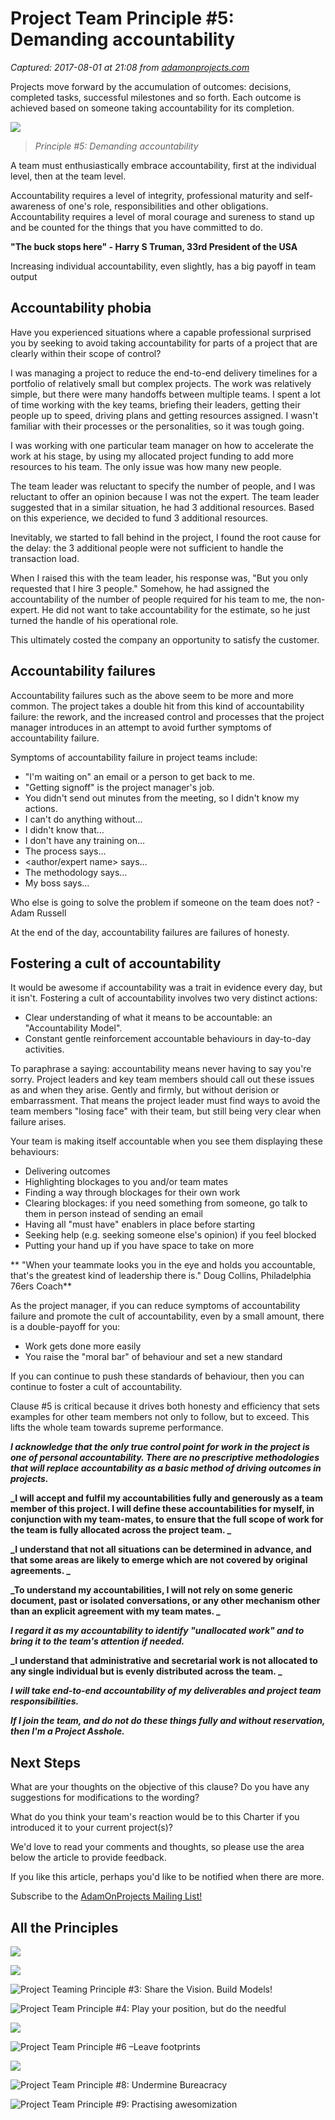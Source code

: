 # Project Team Principle #5: Demanding accountability

_Captured: 2017-08-01 at 21:08 from [adamonprojects.com](http://adamonprojects.com/library/articles/the-nine-teaming-principles/project-team-principle-5-demanding-accountability/)_

Projects move forward by the accumulation of outcomes: decisions, completed tasks, successful milestones and so forth. Each outcome is achieved based on someone taking accountability for its completion.

![](https://i1.wp.com/adamonprojects.com/wp-content/uploads/2015/03/Principle-05-crop-800x514.png?resize=800%2C514)

> _Principle #5: Demanding accountability_

A team must enthusiastically embrace accountability, first at the individual level, then at the team level.

Accountability requires a level of integrity, professional maturity and self-awareness of one's role, responsibilities and other obligations. Accountability requires a level of moral courage and sureness to stand up and be counted for the things that you have committed to do.

**"The buck stops here" - Harry S Truman, 33rd President of the USA**

Increasing individual accountability, even slightly, has a big payoff in team output

## Accountability phobia

Have you experienced situations where a capable professional surprised you by seeking to avoid taking accountability for parts of a project that are clearly within their scope of control?

I was managing a project to reduce the end-to-end delivery timelines for a portfolio of relatively small but complex projects. The work was relatively simple, but there were many handoffs between multiple teams. I spent a lot of time working with the key teams, briefing their leaders, getting their people up to speed, driving plans and getting resources assigned. I wasn't familiar with their processes or the personalities, so it was tough going.

I was working with one particular team manager on how to accelerate the work at his stage, by using my allocated project funding to add more resources to his team. The only issue was how many new people.

The team leader was reluctant to specify the number of people, and I was reluctant to offer an opinion because I was not the expert. The team leader suggested that in a similar situation, he had 3 additional resources. Based on this experience, we decided to fund 3 additional resources.

Inevitably, we started to fall behind in the project, I found the root cause for the delay: the 3 additional people were not sufficient to handle the transaction load.

When I raised this with the team leader, his response was, "But you only requested that I hire 3 people." Somehow, he had assigned the accountability of the number of people required for his team to me, the non-expert. He did not want to take accountability for the estimate, so he just turned the handle of his operational role.

This ultimately costed the company an opportunity to satisfy the customer.

## Accountability failures

Accountability failures such as the above seem to be more and more common. The project takes a double hit from this kind of accountability failure: the rework, and the increased control and processes that the project manager introduces in an attempt to avoid further symptoms of accountability failure.

Symptoms of accountability failure in project teams include:

  * "I'm waiting on" an email or a person to get back to me.
  * "Getting signoff" is the project manager's job.
  * You didn't send out minutes from the meeting, so I didn't know my actions.
  * I can't do anything without…
  * I didn't know that…
  * I don't have any training on…
  * The process says…
  * <author/expert name> says…
  * The methodology says…
  * My boss says…

Who else is going to solve the problem if someone on the team does not? - Adam Russell

At the end of the day, accountability failures are failures of honesty.

## Fostering a cult of accountability

It would be awesome if accountability was a trait in evidence every day, but it isn't. Fostering a cult of accountability involves two very distinct actions:

  * Clear understanding of what it means to be accountable: an "Accountability Model".
  * Constant gentle reinforcement accountable behaviours in day-to-day activities.

To paraphrase a saying: accountability means never having to say you're sorry. Project leaders and key team members should call out these issues as and when they arise. Gently and firmly, but without derision or embarrassment. That means the project leader must find ways to avoid the team members "losing face" with their team, but still being very clear when failure arises.

Your team is making itself accountable when you see them displaying these behaviours:

  * Delivering outcomes
  * Highlighting blockages to you and/or team mates
  * Finding a way through blockages for their own work
  * Clearing blockages: if you need something from someone, go talk to them in person instead of sending an email
  * Having all "must have" enablers in place before starting
  * Seeking help (e.g. seeking someone else's opinion) if you feel blocked
  * Putting your hand up if you have space to take on more

** "When your teammate looks you in the eye and holds you accountable, that's the greatest kind of leadership there is." Doug Collins, Philadelphia 76ers Coach**

As the project manager, if you can reduce symptoms of accountability failure and promote the cult of accountability, even by a small amount, there is a double-payoff for you:

  * Work gets done more easily
  * You raise the "moral bar" of behaviour and set a new standard

If you can continue to push these standards of behaviour, then you can continue to foster a cult of accountability.

Clause #5 is critical because it drives both honesty and efficiency that sets examples for other team members not only to follow, but to exceed. This lifts the whole team towards supreme performance.

**_I acknowledge that the only true control point for work in the project is one of personal accountability. There are no prescriptive methodologies that will replace accountability as a basic method of driving outcomes in projects._**

**_I will accept and fulfil my accountabilities fully and generously as a team member of this project. I will define these accountabilities for myself, in conjunction with my team-mates, to ensure that the full scope of work for the team is fully allocated across the project team. _**

**_I understand that not all situations can be determined in advance, and that some areas are likely to emerge which are not covered by original agreements. _**

**_To understand my accountabilities, I will not rely on some generic document, past or isolated conversations, or any other mechanism other than an explicit agreement with my team mates. _**

**_I regard it as my accountability to identify "unallocated work" and to bring it to the team's attention if needed._**

**_I understand that administrative and secretarial work is not allocated to any single individual but is evenly distributed across the team. _**

**_I will take end-to-end accountability of my deliverables and project team responsibilities._**

**_If I join the team, and do not do these things fully and without reservation, then I'm a Project Asshole._**

## Next Steps

What are your thoughts on the objective of this clause? Do you have any suggestions for modifications to the wording?

What do you think your team's reaction would be to this Charter if you introduced it to your current project(s)?

We'd love to read your comments and thoughts, so please use the area below the article to provide feedback.

If you like this article, perhaps you'd like to be notified when there are more.

Subscribe to the [AdamOnProjects Mailing List!](http://eepurl.com/N2BAL)

## All the Principles

![](https://i0.wp.com/adamonprojects.com/wp-content/uploads/2015/03/Principle-01.jpg?resize=440%2C440)

![](https://i1.wp.com/adamonprojects.com/wp-content/uploads/2015/03/Principle-02.jpg?resize=440%2C440)

![Project Teaming Principle #3: Share the Vision. Build Models!](https://i0.wp.com/adamonprojects.com/wp-content/uploads/2015/03/Principle-03-e1425175088324.jpg?zoom=3&resize=150%2C150)

![Project Team Principle #4: Play your position, but do the needful](https://i2.wp.com/adamonprojects.com/wp-content/uploads/2015/03/Principle-04-e1425175897777.jpg?zoom=3&resize=150%2C150)

![](https://i1.wp.com/adamonprojects.com/wp-content/uploads/2015/03/Principle-05-crop-800x514.png?resize=440%2C440)

![Project Team Principle #6 –Leave footprints](https://i2.wp.com/adamonprojects.com/wp-content/uploads/2015/03/Principle-06-e1425176307883.jpg?zoom=3&resize=150%2C150)

![](https://i1.wp.com/adamonprojects.com/wp-content/uploads/2015/03/Principle-07-e1425176603922.jpg?zoom=3&resize=150%2C150)

![Project Team Principle #8: Undermine Bureacracy](https://i2.wp.com/adamonprojects.com/wp-content/uploads/2015/03/Principle-08-e1425177037688.jpg?zoom=3&resize=150%2C150)

![Project Team Principle #9: Practising awesomization](https://i2.wp.com/adamonprojects.com/wp-content/uploads/2015/03/Principle-09-e1425177275209.jpg?zoom=3&resize=150%2C150)
